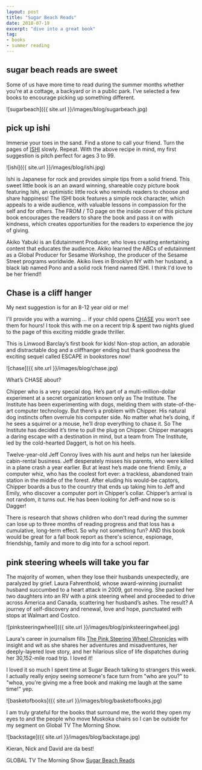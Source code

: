 ```yaml
---
layout: post
title: "Sugar Beach Reads"
date: 2018-07-19    
excerpt: "dive into a great book"
tag:
- books
- summer reading
---
```


## sugar beach reads are sweet

Some of us have more time to read during the summer months whether you're at a cottage, a backyard or in a public park. I've selected a few books to encourage picking up something different.

![sugarbeach]({{ site.url }}/images/blog/sugarbeach.jpg)

## pick up ishi

Immerse your toes in the sand.
Find a stone to call your friend.
Turn the pages of [ISHI](https://www.chapters.indigo.ca/en-ca/books/ishi-simple-tips-from-a/9781576878163-item.html?ikwid=ishi&ikwsec=Home&ikwidx=0) slowly.
Repeat.
With the above recipe in mind, my first suggestion is pitch perfect for ages 3 to 99.

![ishi]({{ site.url }}/images/blog/ishi.jpg)

Ishi is Japanese for rock and provides simple tips from a solid friend. This sweet little book is an an award winning, shareable cozy picture book featuring Ishi, an optimistic little rock who reminds readers to choose and share happiness! The ISHI book features a simple rock character, which appeals to a wide audience, with valuable lessons in compassion for the self and for others. The FROM / TO page on the inside cover of this picture book encourages the readers to share the book and pass it on with kindness, which creates opportunities for the readers to experience the joy of giving.

Akiko Yabuki is an Edutainment Producer, who loves creating entertaining content that educates the audience. Akiko learned the ABCs of edutainment as a Global Producer for Sesame Workshop, the producer of the Sesame Street programs worldwide. Akiko lives in Brooklyn NY with her husband, a black lab named Pono and a solid rock friend named ISHI. I think I'd love to be her friend!!

## Chase is a cliff hanger

My next suggestion is for an 8-12 year old or me!

I'll provide you with a warning … if your child opens [CHASE](https://www.chapters.indigo.ca/en-ca/books/chase/9780143198772-item.html?ikwid=chase&ikwsec=Home&ikwidx=0) you won’t see them for hours! I took this with me on a recent trip & spent two nights glued to the page of this exciting middle grade thriller.

This is Linwood Barclay’s first book for kids!  Non-stop action, an adorable and distractable dog and a cliffhanger ending but thank goodness the exciting sequel called ESCAPE in bookstores now!

![chase]({{ site.url }}/images/blog/chase.jpg)

What’s CHASE about?

Chipper who is a very special dog. He’s part of a multi-million-dollar experiment at a secret organization known only as The Institute. The Institute has been experimenting with dogs, melding them with state-of-the-art computer technology. But there’s a problem with Chipper. His natural dog instincts often overrule his computer side. No matter what he’s doing, if he sees a squirrel or a mouse, he’ll drop everything to chase it. So The Institute has decided it’s time to pull the plug on Chipper. Chipper manages a daring escape with a destination in mind, but a team from The Institute, led by the cold-hearted Daggert, is hot on his heels.

Twelve-year-old Jeff Conroy lives with his aunt and helps run her lakeside cabin-rental business. Jeff desperately misses his parents, who were killed in a plane crash a year earlier. But at least he’s made one friend: Emily, a computer whiz, who has the coolest fort ever: a trackless, abandoned train station in the middle of the forest.
After eluding his would-be captors, Chipper boards a bus to the country that ends up taking him to Jeff and Emily, who discover a computer port in Chipper’s collar. Chipper’s arrival is not random, it turns out. He has been looking for Jeff–and now so is Dagger!

There is research that shows children who don't read during the summer can lose up to three months of reading progress and that loss has a cumulative, long-term effect. So why not something fun? AND this book would be great for a fall book report as there's science, espionage, friendship, family and more to dig into for a school report.

## pink steering wheels will take you far

The majority of women, when they lose their husbands unexpectedly, are paralyzed by grief. Laura Fahrenthold, whose award-winning journalist husband succumbed to a heart attack in 2009, got moving. She packed her two daughters into an RV with a pink steering wheel and proceeded to drive across America and Canada, scattering her husband’s ashes. The result? A journey of self-discovery and renewal, love and hope, punctuated with stops at Walmart and Costco.

![pinksteeringwheel]({{ site.url }}/images/blog/pinksteeringwheel.jpg)

Laura's career in journalism fills [The Pink Steering Wheel Chronicles](https://www.chapters.indigo.ca/en-ca/books/the-pink-steering-wheel-chronicles/9781578267682-item.html?ikwid=pink+steering+wheel&ikwsec=Home&ikwidx=0) with insight and wit as she shares her adventures and misadventures, her deeply-layered love story, and her hilarious slice of life dispatches during her 30,152-mile road trip. I loved it!

I loved it so much I spent time at Sugar Beach talking to strangers this week. I actually really enjoy seeing someone's face turn from "who are you?" to "whoa, you're giving me a free book and making me laugh at the same time!"  yep.

![basketofbooks]({{ site.url }}/images/blog/basketofbooks.jpg)

I am truly grateful for the books that surround me, the world they open my eyes to and the people who move Muskoka chairs so I can be outside for my segment on Global TV The Morning Show.

![backstage]({{ site.url }}/images/blog/backstage.jpg)

Kieran, Nick and David are da best!

<i class="fa fa-television" aria-hidden="true"></i> GLOBAL TV The Morning Show [Sugar Beach Reads](https://globalnews.ca/video/rd/1280206403956/)
